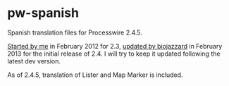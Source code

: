 pw-spanish
==========

Spanish translation files for Processwire 2.4.5.

<a href="http://processwire.com/talk/topic/1003-spanish-es-es/">Started by me</a> in February 2012 for 2.3, <a href="https://github.com/biojazzard/pw_spanish">updated by biojazzard</a> in February 2013 for the initial release of 2.4. I will try to keep it updated following the latest dev version.

As of 2.4.5, translation of Lister and Map Marker is included.
